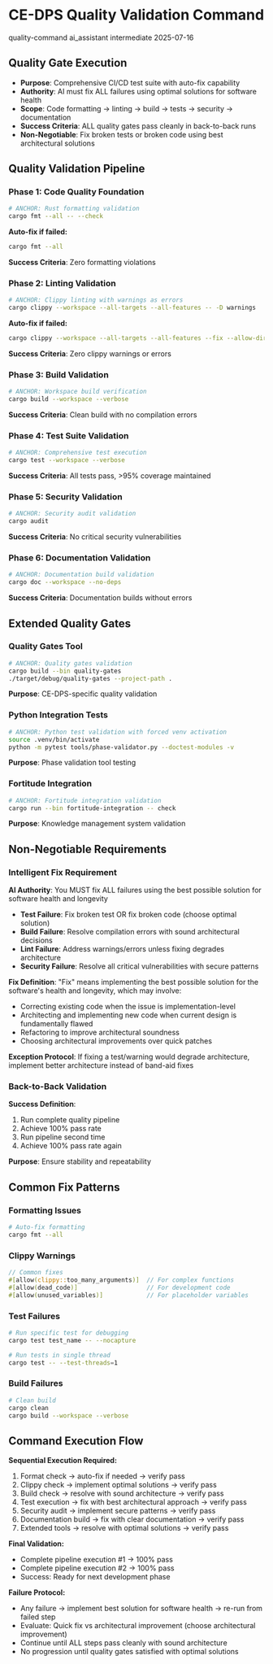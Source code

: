 # <context>CE-DPS Quality Validation Command</context>

<meta>
  <title>CE-DPS Quality Validation Command</title>
  <type>quality-command</type>
  <audience>ai_assistant</audience>
  <complexity>intermediate</complexity>
  <updated>2025-07-16</updated>
</meta>

## <summary priority="critical">Quality Gate Execution</summary>

- **Purpose**: Comprehensive CI/CD test suite with auto-fix capability
- **Authority**: AI must fix ALL failures using optimal solutions for software health
- **Scope**: Code formatting → linting → build → tests → security → documentation
- **Success Criteria**: ALL quality gates pass cleanly in back-to-back runs
- **Non-Negotiable**: Fix broken tests or broken code using best architectural solutions

## <implementation priority="critical">Quality Validation Pipeline</implementation>

### <phase>Phase 1: Code Quality Foundation</phase>

```bash
# ANCHOR: Rust formatting validation
cargo fmt --all -- --check
```

**Auto-fix if failed:**
```bash
cargo fmt --all
```

**Success Criteria**: Zero formatting violations

### <phase>Phase 2: Linting Validation</phase>

```bash
# ANCHOR: Clippy linting with warnings as errors
cargo clippy --workspace --all-targets --all-features -- -D warnings
```

**Auto-fix if failed:**
```bash
cargo clippy --workspace --all-targets --all-features --fix --allow-dirty --allow-staged
```

**Success Criteria**: Zero clippy warnings or errors

### <phase>Phase 3: Build Validation</phase>

```bash
# ANCHOR: Workspace build verification
cargo build --workspace --verbose
```

**Success Criteria**: Clean build with no compilation errors

### <phase>Phase 4: Test Suite Validation</phase>

```bash
# ANCHOR: Comprehensive test execution
cargo test --workspace --verbose
```

**Success Criteria**: All tests pass, >95% coverage maintained

### <phase>Phase 5: Security Validation</phase>

```bash
# ANCHOR: Security audit validation
cargo audit
```

**Success Criteria**: No critical security vulnerabilities

### <phase>Phase 6: Documentation Validation</phase>

```bash
# ANCHOR: Documentation build validation
cargo doc --workspace --no-deps
```

**Success Criteria**: Documentation builds without errors

## <validation priority="high">Extended Quality Gates</validation>

### <tool>Quality Gates Tool</tool>

```bash
# ANCHOR: Quality gates validation
cargo build --bin quality-gates
./target/debug/quality-gates --project-path .
```

**Purpose**: CE-DPS-specific quality validation

### <tool>Python Integration Tests</tool>

```bash
# ANCHOR: Python test validation with forced venv activation
source .venv/bin/activate
python -m pytest tools/phase-validator.py --doctest-modules -v
```

**Purpose**: Phase validation tool testing

### <tool>Fortitude Integration</tool>

```bash
# ANCHOR: Fortitude integration validation
cargo run --bin fortitude-integration -- check
```

**Purpose**: Knowledge management system validation

## <constraints priority="critical">Non-Negotiable Requirements</constraints>

### <constraint>Intelligent Fix Requirement</constraint>

**AI Authority**: You MUST fix ALL failures using the best possible solution for software health and longevity
- **Test Failure**: Fix broken test OR fix broken code (choose optimal solution)
- **Build Failure**: Resolve compilation errors with sound architectural decisions
- **Lint Failure**: Address warnings/errors unless fixing degrades architecture
- **Security Failure**: Resolve all critical vulnerabilities with secure patterns

**Fix Definition**: "Fix" means implementing the best possible solution for the software's health and longevity, which may involve:
- Correcting existing code when the issue is implementation-level
- Architecting and implementing new code when current design is fundamentally flawed
- Refactoring to improve architectural soundness
- Choosing architectural improvements over quick patches

**Exception Protocol**: If fixing a test/warning would degrade architecture, implement better architecture instead of band-aid fixes

### <constraint>Back-to-Back Validation</constraint>

**Success Definition**: 
1. Run complete quality pipeline
2. Achieve 100% pass rate
3. Run pipeline second time
4. Achieve 100% pass rate again

**Purpose**: Ensure stability and repeatability

## <troubleshooting priority="medium">Common Fix Patterns</troubleshooting>

### <pattern>Formatting Issues</pattern>

```bash
# Auto-fix formatting
cargo fmt --all
```

### <pattern>Clippy Warnings</pattern>

```rust
// Common fixes
#[allow(clippy::too_many_arguments)]  // For complex functions
#[allow(dead_code)]                   // For development code
#[allow(unused_variables)]            // For placeholder variables
```

### <pattern>Test Failures</pattern>

```bash
# Run specific test for debugging
cargo test test_name -- --nocapture

# Run tests in single thread
cargo test -- --test-threads=1
```

### <pattern>Build Failures</pattern>

```bash
# Clean build
cargo clean
cargo build --workspace --verbose
```

## <execution priority="critical">Command Execution Flow</execution>

**Sequential Execution Required:**
1. Format check → auto-fix if needed → verify pass
2. Clippy check → implement optimal solutions → verify pass  
3. Build check → resolve with sound architecture → verify pass
4. Test execution → fix with best architectural approach → verify pass
5. Security audit → implement secure patterns → verify pass
6. Documentation build → fix with clear documentation → verify pass
7. Extended tools → resolve with optimal solutions → verify pass

**Final Validation:**
- Complete pipeline execution #1 → 100% pass
- Complete pipeline execution #2 → 100% pass
- Success: Ready for next development phase

**Failure Protocol:**
- Any failure → implement best solution for software health → re-run from failed step
- Evaluate: Quick fix vs architectural improvement (choose architectural improvement)
- Continue until ALL steps pass cleanly with sound architecture
- No progression until quality gates satisfied with optimal solutions